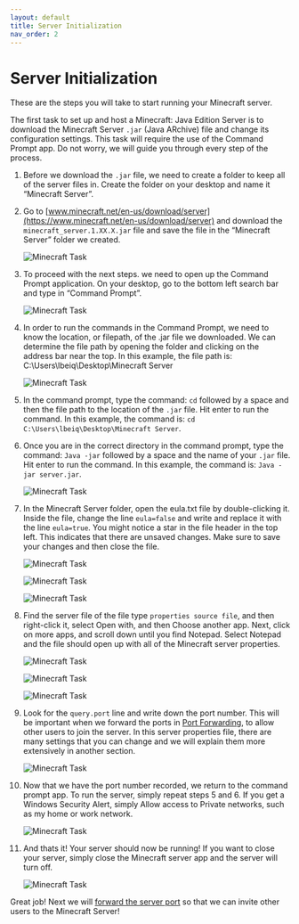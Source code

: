 ```yaml
---
layout: default
title: Server Initialization
nav_order: 2
---
```


# Server Initialization

These are the steps you will take to start running your Minecraft server.

The first task to set up and host a Minecraft: Java Edition Server is to download the Minecraft Server `.jar` (Java ARchive) file and change its configuration settings. This task will require the use of the Command Prompt app. Do not worry, we will guide you through every step of the process.

1. Before we download the `.jar` file, we need to create a folder to keep all of the server files in. Create the folder on your desktop and name it “Minecraft Server”.

2. Go to [www.minecraft.net/en-us/download/server](https://www.minecraft.net/en-us/download/server) and download the `minecraft_server.1.XX.X.jar` file and save the file in the “Minecraft Server” folder we created.

    ![Minecraft Task](../assets/images/server/Task1.01.PNG)

3. To proceed with the next steps. we need to open up the Command Prompt application. On your desktop, go to the bottom left search bar and type in “Command Prompt”.

    ![Minecraft Task](../assets/images/server/Task1.02.png)

4. In order to run the commands in the Command Prompt, we need to know the location, or filepath, of the .jar file we downloaded. We can determine the file path by opening the folder and clicking on the address bar near the top.  In this example, the file path is: C:\Users\lbeiq\Desktop\Minecraft Server

    ![Minecraft Task](../assets/images/server/Task1.03.png)

5. In the command prompt, type the command: `cd` followed by a space and then the file path to the location of the `.jar` file. Hit enter to run the command.  In this example, the command is: `cd C:\Users\lbeiq\Desktop\Minecraft Server`.

6. Once you are in the correct directory in the command prompt, type the command: `Java -jar` followed by a space and the name of your `.jar` file. Hit enter to run the command.  In this example, the command is: `Java -jar server.jar`.

    ![Minecraft Task](../assets/images/server/Task1.04.png)

7. In the Minecraft Server folder, open the eula.txt file by double-clicking it. Inside the file, change the line `eula=false` and write and replace it with the line `eula=true`. You might notice a star in the file header in the top left. This indicates that there are unsaved changes. Make sure to save your changes and then close the file.

    ![Minecraft Task](../assets/images/server/Task1.05.PNG)

    ![Minecraft Task](../assets/images/server/Task1.06.png)

    ![Minecraft Task](../assets/images/server/Task1.07.png)

8. Find the server file of the file type `properties source file`, and then right-click it, select Open with, and then Choose another app. Next, click on more apps, and scroll down until you find Notepad. Select Notepad and the file should open up with all of the Minecraft server properties.

    ![Minecraft Task](../assets/images/server/Task1.08.png)

    ![Minecraft Task](../assets/images/server/Task1.09.png)

    ![Minecraft Task](../assets/images/server/Task1.11.png)

9. Look for the `query.port` line and write down the port number. This will be important when we forward the ports in [Port Forwarding](https://lbeique.github.io/How-To-Setup-a-Minecraft-Server/docs/PortForward/), to allow other users to join the server. In this server properties file, there are many settings that you can change and we will explain them more extensively in another section.

    ![Minecraft Task](../assets/images/server/Task1.13.png)

10. Now that we have the port number recorded, we return to the command prompt app. To run the server, simply repeat steps 5 and 6.  If you get a Windows Security Alert, simply Allow access to Private networks, such as my home or work network.

    ![Minecraft Task](../assets/images/server/Task1.22.png)

11. And thats it! Your server should now be running! If you want to close your server, simply close the Minecraft server app and the server will turn off.

    ![Minecraft Task](../assets/images/server/Task1.23.png)

Great job! Next we will [forward the server port](https://lbeique.github.io/How-To-Setup-a-Minecraft-Server/docs/PortForward/) so that we can invite other users to the Minecraft Server!
